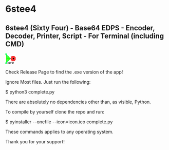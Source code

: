 # 6stee4

## 6stee4 (Sixty Four) - Base64 EDPS - Encoder, Decoder, Printer, Script - For Terminal (including CMD)

![6stee4](icon.ico)

Check Release Page to find the .exe version of the app!

Ignore Most files. Just run the following:

$ python3 complete.py

There are absolutely no dependencies other than, as visible, Python.

To compile by yourself clone the repo and run:

$ pyinstaller --onefile --icon=icon.ico complete.py

These commands applies to any operating system.

Thank you for your support!

